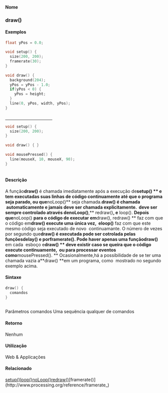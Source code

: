 
#### Nome
### draw()

#### Exemplos

```pde
float yPos = 0.0; 
 
void setup() { 
  size(200, 200); 
  framerate(30); 
} 
 
void draw() { 
  background(204); 
  yPos = yPos - 1.0; 
  if(yPos < 0) { 
    yPos = height; 
  } 
  line(0, yPos, width, yPos); 
} 
 

```
<hr align="left" noshade="noshade" size="1" width="150"/>

```pde
void setup() { 
  size(200, 200); 
} 
 
void draw() { } 
 
void mousePressed() { 
  line(mouseX, 10, mouseX, 90); 
} 
 

```

#### Descrição
A função**draw()** é chamada imediatamente após a execução de**setup() ** e tem executadas suas linhas de código continuamente até que o programa seja parado, ou que**noLoop()** seja chamada.**draw() **é
chamada  automaticamente e jamais deve ser chamada explicitamente.
 deve ser sempre controlado através de**noLoop()**,** redraw()**, e** loop(). **Depois que**noLoop() **para o código de executar em**draw(), redraw() ** faz com que o código em**draw() **execute uma única vez,  e**loop()** faz com que este mesmo código seja executado de novo  continuamante. O número de vezes por segundo que**draw() **é executada pode ser cotrolada pelas funções**delay() **e por**framerate(). **Pode haver apenas uma função**draw()** em cada  esboço e**draw() ** deve existir caso se queira que o código execute continuamente,  ou para processar eventos como**mousePressed(). ** Ocasionalmente,há a possibilidade de se ter uma chamada vazia a**draw() **em um programa, como  mostrado no segundo  exemplo acima.

#### Sintaxe
```pde
draw() {
  comandos
}
            
```
Parâmetros
comandos
Uma sequëncia qualquer de comandos

#### Retorno

	
Nenhum

#### Utilização

	
Web & Applicações

#### Relacionado
[setup()](setup_)[loop()](loop_)[noLoop()](noLoop_)[redraw()](http://www.processing.org/reference/redraw_)[framerate()](http://www.processing.org/reference/framerate_)
